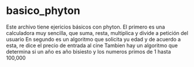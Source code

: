 # basico_phyton
Este archivo tiene ejericios básicos con phyton.
El primero es una calculadora muy sencilla, que suma, resta, multiplica y divide a petición del usuario
En segundo es un algoritmo que solicita yu edad y de acuerdo a esta, re dice el precio de entrada al cine
Tambien hay un algoritmo que determina si un año es año bisiesto y los numeros primos de 1 hasta 100,000
